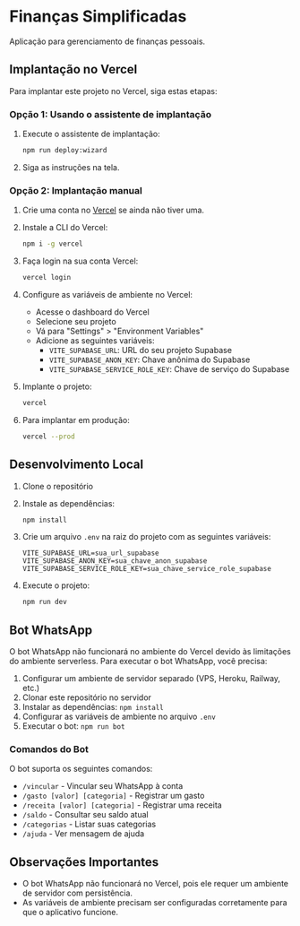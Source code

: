 # Finanças Simplificadas

Aplicação para gerenciamento de finanças pessoais.

## Implantação no Vercel

Para implantar este projeto no Vercel, siga estas etapas:

### Opção 1: Usando o assistente de implantação

1. Execute o assistente de implantação:
   ```bash
   npm run deploy:wizard
   ```

2. Siga as instruções na tela.

### Opção 2: Implantação manual

1. Crie uma conta no [Vercel](https://vercel.com) se ainda não tiver uma.

2. Instale a CLI do Vercel:
   ```bash
   npm i -g vercel
   ```

3. Faça login na sua conta Vercel:
   ```bash
   vercel login
   ```

4. Configure as variáveis de ambiente no Vercel:
   - Acesse o dashboard do Vercel
   - Selecione seu projeto
   - Vá para "Settings" > "Environment Variables"
   - Adicione as seguintes variáveis:
     - `VITE_SUPABASE_URL`: URL do seu projeto Supabase
     - `VITE_SUPABASE_ANON_KEY`: Chave anônima do Supabase
     - `VITE_SUPABASE_SERVICE_ROLE_KEY`: Chave de serviço do Supabase

5. Implante o projeto:
   ```bash
   vercel
   ```

6. Para implantar em produção:
   ```bash
   vercel --prod
   ```

## Desenvolvimento Local

1. Clone o repositório

2. Instale as dependências:
   ```bash
   npm install
   ```

3. Crie um arquivo `.env` na raiz do projeto com as seguintes variáveis:
   ```
   VITE_SUPABASE_URL=sua_url_supabase
   VITE_SUPABASE_ANON_KEY=sua_chave_anon_supabase
   VITE_SUPABASE_SERVICE_ROLE_KEY=sua_chave_service_role_supabase
   ```

4. Execute o projeto:
   ```bash
   npm run dev
   ```

## Bot WhatsApp

O bot WhatsApp não funcionará no ambiente do Vercel devido às limitações do ambiente serverless. Para executar o bot WhatsApp, você precisa:

1. Configurar um ambiente de servidor separado (VPS, Heroku, Railway, etc.)
2. Clonar este repositório no servidor
3. Instalar as dependências: `npm install`
4. Configurar as variáveis de ambiente no arquivo `.env`
5. Executar o bot: `npm run bot`

### Comandos do Bot

O bot suporta os seguintes comandos:
- `/vincular` - Vincular seu WhatsApp à conta
- `/gasto [valor] [categoria]` - Registrar um gasto
- `/receita [valor] [categoria]` - Registrar uma receita
- `/saldo` - Consultar seu saldo atual
- `/categorias` - Listar suas categorias
- `/ajuda` - Ver mensagem de ajuda

## Observações Importantes

- O bot WhatsApp não funcionará no Vercel, pois ele requer um ambiente de servidor com persistência.
- As variáveis de ambiente precisam ser configuradas corretamente para que o aplicativo funcione. 